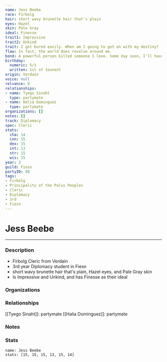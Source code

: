 ```yaml
---
name: Jess Beebe
race: Firbolg
hair: short wavy brunette hair that's plain
eyes: Hazel
skin: Pale Gray
ideal: Finesse
trait1: Impressive
trait2: Unkind
trait: I get bored easily. When am I going to get on with my destiny?
flaw: In fact, the world does revolve around me.
bond: A powerful person killed someone I love. Some day soon, I'll have my revenge.
birthday:
  numeric: 5/1
  written: 1st of Iounent
origin: Verdain
voice: null
relvance: 0
relationships:
- name: Tyego Sinaht
  type: partymate
- name: Halia Dominguez
  type: partymate
organizations: []
notes: []
track: Diplomacy
spec: Cleric
stats:
  cha: 14
  con: 15
  dex: 15
  int: 13
  str: 15
  wis: 15
year: 3
guild: Fiesn
partyID: 98
tags:
- Firbolg
- Principality of the Palus Peoples
- Cleric
- Diplomacy
- 3rd
- Fiesn
---
```

# Jess Beebe
---
### Description
- Firbolg Cleric from Verdain
- 3rd year Diplomacy student in Fiesn
- short wavy brunette hair that's plain, Hazel eyes, and Pale Gray skin
- Is Impressive and Unkind, and has Finesse as their ideal

### Organizations

### Relationships
[[Tyego Sinaht]]: partymate
[[Halia Dominguez]]: partymate

### Notes

### Stats
```statblock
name: Jess Beebe
stats: [15, 15, 15, 13, 15, 14]
```